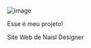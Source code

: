 ![image](https://github.com/user-attachments/assets/388d8a6f-c548-499d-958a-f9b33022c645)

Esse é meu projeto!

Site Web de Naisl Designer
